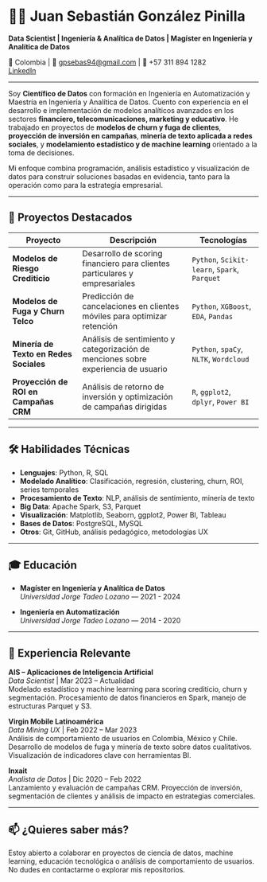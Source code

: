 # 👨‍💻 Juan Sebastián González Pinilla

**Data Scientist | Ingeniería & Analítica de Datos | Magíster en Ingeniería y Analítica de Datos**

📍 Colombia | 📧 gpsebas94@gmail.com | 📱 +57 311 894 1282  
[LinkedIn](https://www.linkedin.com/in/gpsebas94) 

---

Soy **Científico de Datos** con formación en Ingeniería en Automatización y Maestría en Ingeniería y Analítica de Datos. Cuento con experiencia en el desarrollo e implementación de modelos analíticos avanzados en los sectores **financiero, telecomunicaciones, marketing y educativo**. He trabajado en proyectos de **modelos de churn y fuga de clientes**, **proyección de inversión en campañas**, **minería de texto aplicada a redes sociales**, y **modelamiento estadístico y de machine learning** orientado a la toma de decisiones.

Mi enfoque combina programación, análisis estadístico y visualización de datos para construir soluciones basadas en evidencia, tanto para la operación como para la estrategia empresarial.

---

## 🚀 Proyectos Destacados

| Proyecto | Descripción | Tecnologías |
|---------|-------------|-------------|
| **Modelos de Riesgo Crediticio** | Desarrollo de scoring financiero para clientes particulares y empresariales | `Python`, `Scikit-learn`, `Spark`, `Parquet` |
| **Modelos de Fuga y Churn Telco** | Predicción de cancelaciones en clientes móviles para optimizar retención | `Python`, `XGBoost`, `EDA`, `Pandas` |
| **Minería de Texto en Redes Sociales** | Análisis de sentimiento y categorización de menciones sobre experiencia de usuario | `Python`, `spaCy`, `NLTK`, `Wordcloud` |
| **Proyección de ROI en Campañas CRM** | Análisis de retorno de inversión y optimización de campañas dirigidas | `R`, `ggplot2`, `dplyr`, `Power BI` |

---

## 🛠️ Habilidades Técnicas

- **Lenguajes**: Python, R, SQL
- **Modelado Analítico**: Clasificación, regresión, clustering, churn, ROI, series temporales
- **Procesamiento de Texto**: NLP, análisis de sentimiento, minería de texto
- **Big Data**: Apache Spark, S3, Parquet
- **Visualización**: Matplotlib, Seaborn, ggplot2, Power BI, Tableau
- **Bases de Datos**: PostgreSQL, MySQL
- **Otros**: Git, GitHub, análisis pedagógico, metodologías UX

---

## 🎓 Educación

- **Magíster en Ingeniería y Analítica de Datos**  
  *Universidad Jorge Tadeo Lozano* — 2021 - 2024

- **Ingeniería en Automatización**  
  *Universidad Jorge Tadeo Lozano* — 2014 - 2020

---

## 💼 Experiencia Relevante

**AIS – Aplicaciones de Inteligencia Artificial**  
_Data Scientist_ | Mar 2023 – Actualidad  
Modelado estadístico y machine learning para scoring crediticio, churn y segmentación. Procesamiento de datos financieros en Spark, manejo de estructuras Parquet y S3.

**Virgin Mobile Latinoamérica**  
_Data Mining UX_ | Feb 2022 – Mar 2023  
Análisis de comportamiento de usuarios en Colombia, México y Chile. Desarrollo de modelos de fuga y minería de texto sobre datos cualitativos. Visualización de indicadores clave con herramientas BI.

**Inxait**  
_Analista de Datos_ | Dic 2020 – Feb 2022  
Lanzamiento y evaluación de campañas CRM. Proyección de inversión, segmentación de clientes y análisis de impacto en estrategias comerciales.

---

## 📫 ¿Quieres saber más?

Estoy abierto a colaborar en proyectos de ciencia de datos, machine learning, educación tecnológica o análisis de comportamiento de usuarios.  
No dudes en contactarme o explorar mis repositorios.


